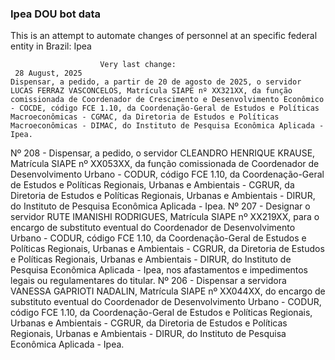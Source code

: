  ### Ipea DOU bot data
 This is an attempt to automate changes of personnel at an specific federal entity in Brazil: Ipea
 
                        Very last change: 
 	 28 August, 2025
	Dispensar, a pedido, a partir de 20 de agosto de 2025, o servidor LUCAS FERRAZ VASCONCELOS, Matrícula SIAPE nº XX321XX, da função comissionada de Coordenador de Crescimento e Desenvolvimento Econômico - COCDE, código FCE 1.10, da Coordenação-Geral de Estudos e Políticas Macroeconômicas - CGMAC, da Diretoria de Estudos e Políticas Macroeconômicas - DIMAC, do Instituto de Pesquisa Econômica Aplicada - Ipea.
Nº 208 - Dispensar, a pedido, o servidor CLEANDRO HENRIQUE KRAUSE, Matrícula SIAPE nº XX053XX, da função comissionada de Coordenador de Desenvolvimento Urbano - CODUR, código FCE 1.10, da Coordenação-Geral de Estudos e Políticas Regionais, Urbanas e Ambientais - CGRUR, da Diretoria de Estudos e Políticas Regionais, Urbanas e Ambientais - DIRUR, do Instituto de Pesquisa Econômica Aplicada - Ipea.
Nº 207 - Designar o servidor RUTE IMANISHI RODRIGUES, Matrícula SIAPE nº XX219XX, para o encargo de substituto eventual do Coordenador de Desenvolvimento Urbano - CODUR, código FCE 1.10, da Coordenação-Geral de Estudos e Políticas Regionais, Urbanas e Ambientais - CGRUR, da Diretoria de Estudos e Políticas Regionais, Urbanas e Ambientais - DIRUR, do Instituto de Pesquisa Econômica Aplicada - Ipea, nos afastamentos e impedimentos legais ou regulamentares do titular.
Nº 206 - Dispensar a servidora VANESSA GAPRIOTI NADALIN, Matrícula SIAPE nº XX044XX, do encargo de substituto eventual do Coordenador de Desenvolvimento Urbano - CODUR, código FCE 1.10, da Coordenação-Geral de Estudos e Políticas Regionais, Urbanas e Ambientais - CGRUR, da Diretoria de Estudos e Políticas Regionais, Urbanas e Ambientais - DIRUR, do Instituto de Pesquisa Econômica Aplicada - Ipea.
